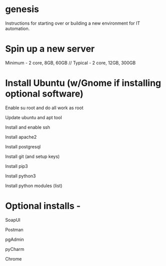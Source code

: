 # genesis
Instructions for starting over or building a new environment for IT automation.

# Spin up a new server
Minimum - 2 core, 8GB, 60GB // Typical - 2 core, 12GB, 300GB

# Install Ubuntu (w/Gnome if installing optional software)

Enable su root and do all work as root

Update ubuntu and apt tool

Install and enable ssh

Install apache2

Install postgresql

Install git (and setup keys)

Install pip3

Install python3

Install python modules (list)

# Optional installs -
SoapUI

Postman

pgAdmin

pyCharm

Chrome
